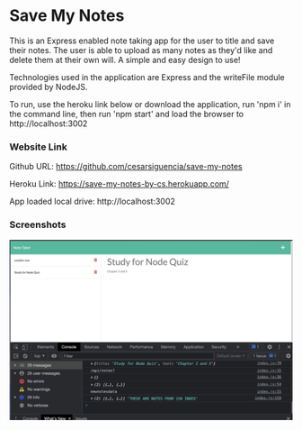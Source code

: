 # Save My Notes

This is an Express enabled note taking app for the user to title and save their notes. The user is able to upload as many notes as they'd like and delete them at their own will. A simple and easy design to use!

Technologies used in the application are Express and the writeFile module provided by NodeJS.

To run, use the heroku link below or download the application, run 'npm i' in the command line, then run 'npm start' and load the browser to http://localhost:3002

### Website Link
Github URL: https://github.com/cesarsiguencia/save-my-notes

Heroku Link: https://save-my-notes-by-cs.herokuapp.com/

App loaded local drive: http://localhost:3002


### Screenshots
![Screenshot 3](screenshots/screenshot3.jpeg)
